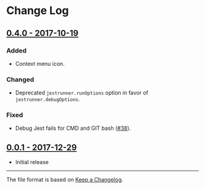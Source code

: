 # Change Log

## [0.4.0 - 2017-10-19](https://github.com/firsttris/vscode-jest-runner/tree/v0.4.0)

### Added

- Context menu icon.

### Changed

- Deprecated `jestrunner.runOptions` option in favor of `jestrunner.debugOptions`.

### Fixed

- Debug Jest fails for CMD and GIT bash ([#38](https://github.com/firsttris/vscode-jest-runner/issues/38)).

## [0.0.1 - 2017-12-29](https://github.com/firsttris/vscode-jest-runner/tree/v0.0.1)

- Initial release

---

The file format is based on [Keep a Changelog](http://keepachangelog.com/).
